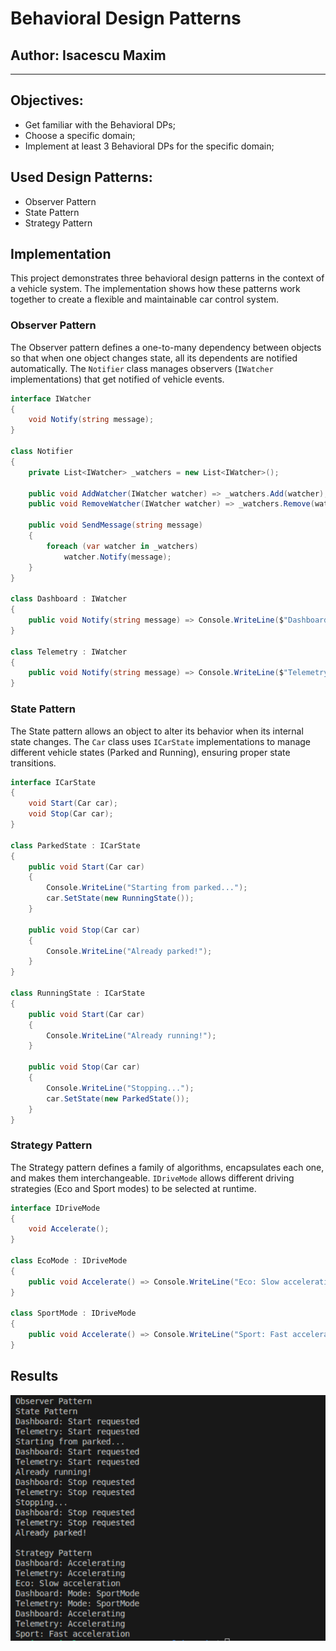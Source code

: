 # Behavioral Design Patterns
## Author: Isacescu Maxim

----

## Objectives:
- Get familiar with the Behavioral DPs;
- Choose a specific domain;
- Implement at least 3 Behavioral DPs for the specific domain;

## Used Design Patterns: 
- Observer Pattern
- State Pattern
- Strategy Pattern

## Implementation

This project demonstrates three behavioral design patterns in the context of a vehicle system. The implementation shows how these patterns work together to create a flexible and maintainable car control system.

### Observer Pattern
The Observer pattern defines a one-to-many dependency between objects so that when one object changes state, all its dependents are notified automatically. The `Notifier` class manages observers (`IWatcher` implementations) that get notified of vehicle events.

```csharp
interface IWatcher
{
    void Notify(string message);
}

class Notifier
{
    private List<IWatcher> _watchers = new List<IWatcher>();
    
    public void AddWatcher(IWatcher watcher) => _watchers.Add(watcher);
    public void RemoveWatcher(IWatcher watcher) => _watchers.Remove(watcher);
    
    public void SendMessage(string message)
    {
        foreach (var watcher in _watchers)
            watcher.Notify(message);
    }
}

class Dashboard : IWatcher
{
    public void Notify(string message) => Console.WriteLine($"Dashboard: {message}");
}

class Telemetry : IWatcher
{
    public void Notify(string message) => Console.WriteLine($"Telemetry: {message}");
}
```

### State Pattern
The State pattern allows an object to alter its behavior when its internal state changes. The `Car` class uses `ICarState` implementations to manage different vehicle states (Parked and Running), ensuring proper state transitions.

```csharp
interface ICarState
{
    void Start(Car car);
    void Stop(Car car);
}

class ParkedState : ICarState
{
    public void Start(Car car)
    {
        Console.WriteLine("Starting from parked...");
        car.SetState(new RunningState());
    }
    
    public void Stop(Car car)
    {
        Console.WriteLine("Already parked!");
    }
}

class RunningState : ICarState
{
    public void Start(Car car)
    {
        Console.WriteLine("Already running!");
    }
    
    public void Stop(Car car)
    {
        Console.WriteLine("Stopping...");
        car.SetState(new ParkedState());
    }
}
```

### Strategy Pattern
The Strategy pattern defines a family of algorithms, encapsulates each one, and makes them interchangeable. `IDriveMode` allows different driving strategies (Eco and Sport modes) to be selected at runtime.

```csharp
interface IDriveMode
{
    void Accelerate();
}

class EcoMode : IDriveMode
{
    public void Accelerate() => Console.WriteLine("Eco: Slow acceleration");
}

class SportMode : IDriveMode
{
    public void Accelerate() => Console.WriteLine("Sport: Fast acceleration");
}
```

## Results
<img src="img/result.png"/>